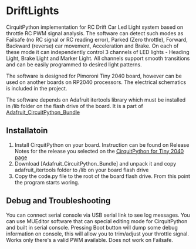 # DriftLights
CirquitPython implementation for RC Drift Car Led Light system based on throttle RC PWM signal analysis. The software can detect such modes as Failsafe (no RC signal or RC reading error), Parked (Zero throttle), Forward, Backward (reverse) car movement, Acceleration and Brake. On each of these mode it can independently control 3 channels of LED lights - Heading Light, Brake Light and Marker Light. All channels support smooth transitions and can be easily programmed to desired light patterns.

The software is designed for Pimoroni Tiny 2040 board, however can be used on another boards on RP2040 processors. The electrical schematics is included in the project. 

The software depends on Adafruit itertools library which must be installed in /lib folder on the flash drive of the board. It is a part of [Adafruit_CircuitPython_Bundle](https://github.com/adafruit/Adafruit_CircuitPython_Bundle#:~:text=Insights-,Adafruit_CircuitPython_Bundle,-Public)

## Installatoin
1. Install CirquitPython on your board. Instruction can be found on Release Notes for the release you selected on the [CirquitPython for Tiny 2040 page](https://circuitpython.org/board/pimoroni_tiny2040/)
2. Download [Adafruit_CircuitPython_Bundle] and unpack it and copy adafruit_itertools folder to /lib on your board flash drive
3. Copy the code.py file to the root of the board flash drive. From this point the program starts woring.

## Debug and Troubleshooting
You can connect serial console via USB serial link to see log messages. You can use MUEditor software that can special editing mode for CirquitPython and built in serial console.
Pressing Boot button will dump some debug information on console, this will allow you to trim/adjust your throttle signal. Works only there's a valid PWM available. Does not work on Failsafe.

